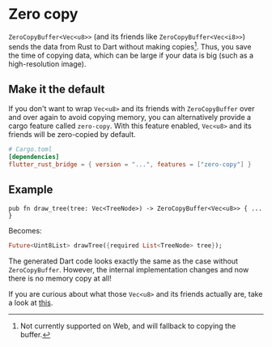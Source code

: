# Zero copy

`ZeroCopyBuffer<Vec<u8>>` (and its friends like `ZeroCopyBuffer<Vec<i8>>`) sends the data from Rust to Dart without making copies[^1]. Thus, you save the time of copying data, which can be large if your data is big (such as a high-resolution image).

## Make it the default

If you don't want to wrap `Vec<u8>` and its friends with `ZeroCopyBuffer` over and over again to avoid copying memory, you can alternatively provide a cargo feature called `zero-copy`. With this feature enabled, `Vec<u8>` and its friends will be zero-copied by default.

```toml
# Cargo.toml
[dependencies]
flutter_rust_bridge = { version = "...", features = ["zero-copy"] }
```

## Example

```rust,noplayground
pub fn draw_tree(tree: Vec<TreeNode>) -> ZeroCopyBuffer<Vec<u8>> { ... }
```

Becomes:

```Dart
Future<Uint8List> drawTree({required List<TreeNode> tree});
```

The generated Dart code looks exactly the same as the case without `ZeroCopyBuffer`. However, the internal implementation changes and now there is no memory copy at all!

If you are curious about what those `Vec<u8>` and its friends actually are, take a look at [this](lang_simple.md).

[^1]: Not currently supported on Web, and will fallback to copying the buffer.

